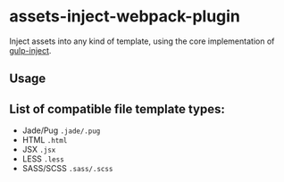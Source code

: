 # assets-inject-webpack-plugin

Inject assets into any kind of template, using the core implementation of [gulp-inject](https://github.com/klei/gulp-inject).

## Usage

## List of compatible file template types:
* Jade/Pug `.jade/.pug`
* HTML `.html`
* JSX `.jsx`
* LESS `.less`
* SASS/SCSS `.sass/.scss`
